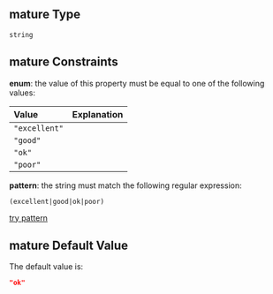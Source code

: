 ## mature Type

`string`

## mature Constraints

**enum**: the value of this property must be equal to one of the following values:

| Value         | Explanation |
| :------------ | ----------- |
| `"excellent"` |             |
| `"good"`      |             |
| `"ok"`        |             |
| `"poor"`      |             |

**pattern**: the string must match the following regular expression: 

```regexp
(excellent|good|ok|poor)
```

[try pattern](https://regexr.com/?expression=(excellent%7Cgood%7Cok%7Cpoor) "try regular expression with regexr.com")

## mature Default Value

The default value is:

```json
"ok"
```

